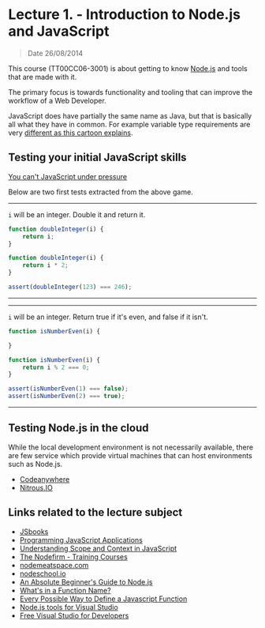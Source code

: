# Lecture 1. - Introduction to Node.js and JavaScript

> Date 26/08/2014

This course (TT00CC06-3001) is about getting to know [Node.js][] and tools that are made with it.

The primary focus is towards functionality and tooling that can improve the workflow of a Web Developer.

JavaScript does have partially the same name as Java, but that is basically all what they have in common.
For example variable type requirements are very [different as this cartoon explains][difference].

## Testing your initial JavaScript skills

[You can't JavaScript under pressure](http://games.usvsth3m.com/javascript-under-pressure/ "You can't JavaScript under pressure")

Below are two first tests extracted from the above game.

---

`i` will be an integer. Double it and return it.

```js
function doubleInteger(i) {
    return i;
}
```

```js
function doubleInteger(i) {
    return i * 2;
}
```

```js
assert(doubleInteger(123) === 246);
```

---



---

`i` will be an integer. Return true if it's even, and false if it isn't.

```js
function isNumberEven(i) {

}
```

```js
function isNumberEven(i) {
    return i % 2 === 0;
}
```

```js
assert(isNumberEven(1) === false);
assert(isNumberEven(2) === true);
```

---

## Testing Node.js in the cloud

While the local development environment is not necessarily available, there are few service which
provide virtual machines that can host environments such as Node.js.

* [Codeanywhere](https://codeanywhere.com " The only multi-platform cloud editor.")
* [Nitrous.IO](https://www.nitrous.io/join/jN91bVe8Boc?utm_source=nitrous.io&utm_medium=copypaste&utm_campaign=referral)

## Links related to the lecture subject

* [JSbooks](http://jsbooks.revolunet.com/ "JSbooks - The best free JavaScript resources")
* [Programming JavaScript Applications](http://chimera.labs.oreilly.com/books/1234000000262/index.html "Programming JavaScript Applications - Free Early Release version")
* [Understanding Scope and Context in JavaScript](http://ryanmorr.com/understanding-scope-and-context-in-javascript/ "JavaScript’s implementation of scope and context is a unique feature of the language, in part because it is so flexible")
* [The Nodefirm - Training Courses](http://thenodefirm.com/blog/2013/08/25/new-public-training-courses/ "Since its inception, The Node Firm has been the go to choice for corporate Node.js training")
* [nodemeatspace.com](http://nodemeatspace.com/ "This project is to encourage and promote real world in-person events by/for the node.js community.")
* [nodeschool.io](http://nodeschool.io/ "Learn Node.JS with interactive lessons")
* [An Absolute Beginner's Guide to Node.js](http://blog.modulus.io/absolute-beginners-guide-to-nodejs "An Absolute Beginner's Guide to Node.js")
* [What's in a Function Name?](http://bocoup.com/weblog/whats-in-a-function-name "What's in a Function Name?")
* [Every Possible Way to Define a Javascript Function](http://www.bryanbraun.com/2014/11/27/every-possible-way-to-define-a-javascript-function "Every Possible Way to Define a Javascript Function")
* [Node.js tools for Visual Studio](http://nodejstools.codeplex.com/ "Node.js tools for Visual Studio")
* [Free Visual Studio for Developers](http://www.visualstudio.com/products/free-developer-offers-vs "Visual Studio free developer offering")

[node.js]: http://nodejs.org/ "Node.js is a platform built on Chrome's JavaScript runtime for easily building fast, scalable network applications"
[difference]: http://leftoversalad.tumblr.com/post/103503118002 "The difference between Java and JavaScript"
